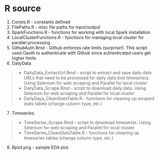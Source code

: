 # R source

1. Consts.R - constants defined
2. FilePaths.R - misc file paths for input/output
3. SparkFunctions.R - functions for working with local Spark installation
4. LocalClusterFunctions.R - functions for managing local cluster for parallel processing
5. GithubAuth.Rmd - Github enforces rate limits (surprise!). This script used Oauth to authenticate with Github since authenticated users get higher limits
6. DailyData
  > - DailyData_ExtractUrl.Rmd - script to extract and save daily data URLs that need to be processed for daily data (not timeseries). Using Selenium for web scraping and Parallel for local cluster
  > - DailyData_Scrape.Rmd - script to download daily data. Using Selenium for web scraping and Parallel for local cluster
  > - DailyDaya_CleanStatsTable.R - functions for cleaning up scraped stats tables (change column type, etc.)
7. Timeseries
  > - TimeSeries_Scrape.Rmd - script to download timeseries. Using Selenium for web scraping and Parallel for local cluster
  > - TimeSeries_CleanStatsTable.R - functions for cleaning up timeseries tables (change column type, etc.)
8. Rplot.png - sample EDA plot
